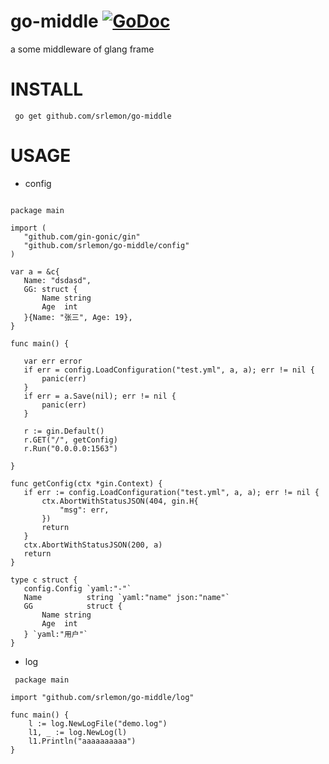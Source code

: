 # go-middle  [![GoDoc](https://godoc.org/github.com/srlemon/go-middle?status.svg)](https://godoc.org/github.com/srlemon/go-middle)
 a some middleware of glang frame
 
# INSTALL
` go get github.com/srlemon/go-middle`
 
# USAGE

- config
 
 ```golang 
   
package main

import (
	"github.com/gin-gonic/gin"
	"github.com/srlemon/go-middle/config"
)

var a = &c{
	Name: "dsdasd",
	GG: struct {
		Name string
		Age  int
	}{Name: "张三", Age: 19},
}

func main() {

	var err error
	if err = config.LoadConfiguration("test.yml", a, a); err != nil {
		panic(err)
	}
	if err = a.Save(nil); err != nil {
		panic(err)
	}

	r := gin.Default()
	r.GET("/", getConfig)
	r.Run("0.0.0.0:1563")

}

func getConfig(ctx *gin.Context) {
	if err := config.LoadConfiguration("test.yml", a, a); err != nil {
		ctx.AbortWithStatusJSON(404, gin.H{
			"msg": err,
		})
		return
	}
	ctx.AbortWithStatusJSON(200, a)
	return
}

type c struct {
	config.Config `yaml:"-"`
	Name          string `yaml:"name" json:"name"`
	GG            struct {
		Name string
		Age  int
	} `yaml:"用户"`
}
  ```
  
- log
```golang
 package main

import "github.com/srlemon/go-middle/log"

func main() {
	l := log.NewLogFile("demo.log")
	l1, _ := log.NewLog(l)
	l1.Println("aaaaaaaaaa")
}
  ```
 
